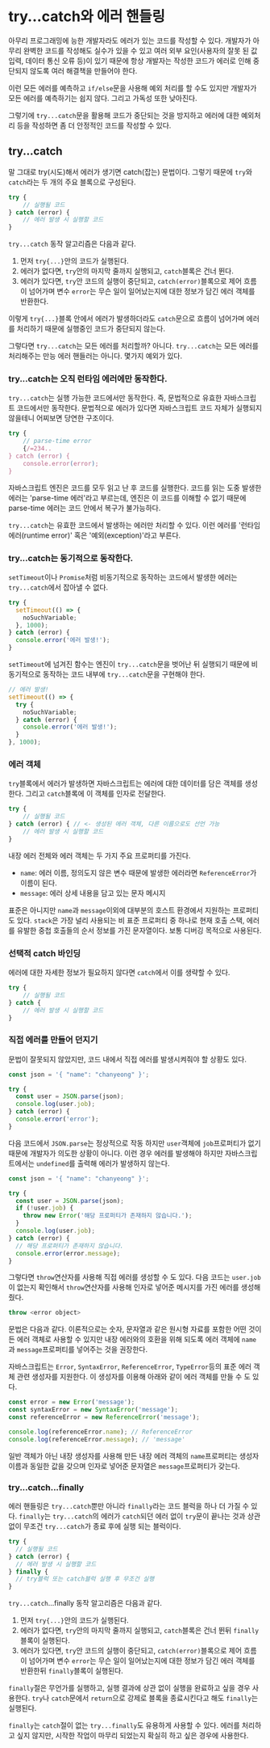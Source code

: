 # try...catch와 에러 핸들링

아무리 프로그래밍에 능한 개발자라도 에러가 있는 코드를 작성할 수 있다. 개발자가 아무리 완벽한 코드를 작성해도 실수가 있을 수 있고 여러 외부 요인(사용자의 잘못 된 값 입력, 데이터 통신 오류 등)이 있기 때문에 항상 개발자는 작성한 코드가 에러로 인해 중단되지 않도록 여러 해결책을 만들어야 한다.

이런 모든 에러를 예측하고 `if/else`문을 사용해 예외 처리를 할 수도 있지만 개발자가 모든 에러를 예측하기는 쉽지 않다. 그리고 가독성 또한 낮아진다.

그렇기에 `try...catch`문을 활용해 코드가 중단되는 것을 방지하고 에러에 대한 예외처리 등을 작성하면 좀 더 안정적인 코드를 작성할 수 있다.

## try...catch

말 그대로 try(시도)해서 에러가 생기면 catch(잡는) 문법이다. 그렇기 때문에 `try`와 `catch`라는 두 개의 주요 블록으로 구성된다.

```jsx
try {
	// 실행될 코드
} catch (error) {
	// 에러 발생 시 실행할 코드
}
```

`try...catch` 동작 알고리즘은 다음과 같다.

1. 먼저 `try{...}`안의 코드가 실행된다.
2. 에러가 없다면, `try`안의 마지막 줄까지 실행되고, `catch`블록은 건너 뛴다.
3. 에러가 있다면, `try`안 코드의 실행이 중단되고, `catch(error)`블록으로 제어 흐름이 넘어가며 변수 `error`는 무슨 일이 일어났는지에 대한 정보가 담긴 에러 객체를 반환한다.

이렇게 `try{...}`블록 안에서 에러가 발생하더라도 `catch`문으로 흐름이 넘어가며 에러를 처리하기 때문에 실행중인 코드가 중단되지 않는다.

그렇다면 `try...catch`는 모든 에러를 처리할까? 아니다.  `try...catch`는 모든 에러를 처리해주는 만능 에러 핸들러는 아니다. 몇가지 예외가 있다.

### try...catch는 오직 런타임 에러에만 동작한다.

`try...catch`는 실행 가능한 코드에서만 동작한다. 즉, 문법적으로 유효한 자바스크립트 코드에서만 동작한다. 문법적으로 에러가 있다면 자바스크립트 코드 자체가 실행되지 않을테니 어찌보면 당연한 구조이다.

```jsx
try {
	// parse-time error
	{/=234..
} catch (error) {
	console.error(error);
}
```

자바스크립트 엔진은 코드를 모두 읽고 난 후 코드를 실행한다. 코드를 읽는 도중 발생한 에러는 'parse-time 에러'라고 부르는데, 엔진은 이 코드를 이해할 수 없기 때문에 parse-time 에러는 코드 안에서 복구가 불가능하다.

`try...catch`는 유효한 코드에서 발생하는 에러만 처리할 수 있다. 이런 에러를 '런타임 에러(runtime error)' 혹은 '예외(exception)'라고 부른다.

### try...catch는 동기적으로 동작한다.

`setTimeout`이나 `Promise`처럼 비동기적으로 동작하는 코드에서 발생한 에러는 `try...catch`에서 잡아낼 수 없다.

```jsx
try {
  setTimeout(() => {
    noSuchVariable;
  }, 1000);
} catch (error) {
  console.error('에러 발생!');
}
```

`setTimeout`에 넘겨진 함수는 엔진이 `try...catch`문을 벗어난 뒤 실행되기 때문에 비동기적으로 동작하는 코드 내부에 `try...catch`문을 구현해야 한다.

```jsx
// 에러 발생!
setTimeout(() => {
  try {
    noSuchVariable;
  } catch (error) {
    console.error('에러 발생!');
  }
}, 1000);
```

### 에러 객체

`try`블록에서 에러가 발생하면 자바스크립트는 에러에 대한 데이터를 담은 객체를 생성한다. 그리고 `catch`블록에 이 객체를 인자로 전달한다.

```jsx
try {
	// 실행될 코드
} catch (error) { // <- 생성된 에러 객체, 다른 이름으로도 선언 가능
	// 에러 발생 시 실행할 코드
}
```

내장 에러 전체와 에러 객체는 두 가지 주요 프로퍼티를 가진다.

- `name`: 에러 이름, 정의도지 않은 변수 때문에 발생한 에러라면 `ReferenceError`가 이름이 된다.
- `message`: 에러 상세 내용을 담고 있는 문자 메시지

표준은 아니지만 `name`과 `message`이외에 대부분의 호스트 환경에서 지원하는 프로퍼티도 있다. `stack`은 가장 널리 사용되는 비 표준 프로퍼티 중 하나로 현재 호출 스택, 에러를 유발한 중첩 호출들의 순서 정보를 가진 문자열이다. 보통 디버깅 목적으로 사용된다.

### 선택적 catch 바인딩

에러에 대한 자세한 정보가 필요하지 않다면 `catch`에서 이를 생략할 수 있다.

```jsx
try {
	// 실행될 코드
} catch { 
	// 에러 발생 시 실행할 코드
}
```

### 직접 에러를 만들어 던지기

문법이 잘못되지 않았지만, 코드 내에서 직접 에러를 발생시켜줘야 할 상황도 있다.

```jsx
const json = '{ "name": "chanyeong" }';

try {
  const user = JSON.parse(json);
  console.log(user.job);
} catch (error) {
  console.error('error');
}
```

다음 코드에서 `JSON.parse`는 정상적으로 작동 하지만 `user`객체에 `job`프로퍼티가 없기 때문에 개발자가 의도한 상황이 아니다. 이런 경우 에러를 발생해야 하지만 자바스크립트에서는 `undefined`를 출력해 에러가 발생하지 않는다.

```jsx
const json = '{ "name": "chanyeong" }';

try {
  const user = JSON.parse(json);
  if (!user.job) {
    throw new Error('해당 프로퍼티가 존재하지 않습니다.');
  }
  console.log(user.job);
} catch (error) {
  // 해당 프로퍼티가 존재하지 않습니다.
  console.error(error.message);
}
```

그렇다면 `throw`연산자를 사용해 직접 에러를 생성할 수 도 있다. 다음 코드는 `user.job`이 없는지 확인해서 `throw`연산자를 사용해 인자로 넣어준 메시지를 가진 에러를 생성해줬다.

```jsx
throw <error object>
```

문법은 다음과 같다. 이론적으로는 숫자, 문자열과 같은 원시형 자료를 포함한 어떤 것이든 에러 객체로 사용할 수 있지만 내장 에러와의 호환을 위해 되도록 에러 객체에 `name`과 `message`프로퍼티를 넣어주는 것을 권장한다.

자바스크립트는 `Error`, `SyntaxError`, `ReferenceError`, `TypeError`등의 표준 에러 객체 관련 생성자를 지원한다. 이 생성자를 이용해 아래와 같이 에러 객체를 만들 수 도 있다.

```jsx
const error = new Error('message');
const syntaxError = new SyntaxError('message');
const referenceError = new ReferenceError('message');

console.log(referenceError.name); // ReferenceError
console.log(referenceError.message); // 'message'
```

일반 객체가 아닌 내장 생성자를 사용해 만든 내장 에러 객체의 `name`프로퍼티는 생성자 이름과 동일한 값을 갖으며 인자로 넣어준 문자열은 `message`프로퍼티가 갖는다.

### try...catch...finally

에러 핸들링은 `try...catch`뿐만 아니라 `finally`라는 코드 블럭을 하나 더 가질 수 있다. `finally`는 `try...catch`의 에러가 `catch`되던 에러 없이 `try`문이 끝나는 것과 상관 없이 무조건 `try...catch`가 종료 후에 실행 되는 블럭이다.

```jsx
try {
  // 실행될 코드
} catch (error) {
  // 에러 발생 시 실행할 코드
} finally {
  // try블럭 또는 catch블럭 실행 후 무조건 실행
}
```

`try...catch`...finally 동작 알고리즘은 다음과 같다.

1. 먼저 `try{...}`안의 코드가 실행된다.
2. 에러가 없다면, `try`안의 마지막 줄까지 실행되고, `catch`블록은 건너 뛴뒤 `finally`블록이 실행된다.
3. 에러가 있다면, `try`안 코드의 실행이 중단되고, `catch(error)`블록으로 제어 흐름이 넘어가며 변수 `error`는 무슨 일이 일어났는지에 대한 정보가 담긴 에러 객체를 반환한뒤 `finally`블록이 실행된다.

`finally`절은 무언가를 실행하고, 실행 결과에 상관 없이 실행을 완료하고 싶을 경우 사용한다. `try`나 `catch`문에서 `return`으로 강제로 블록을 종료시킨다고 해도 `finally`는 실행된다.

`finally`는 `catch`절이 없는 `try...finally`도 유용하게 사용할 수 있다. 에러를 처리하고 싶지 않지만, 시작한 작업이 마무리 되었는지 확실히 하고 싶은 경우에 사용한다.